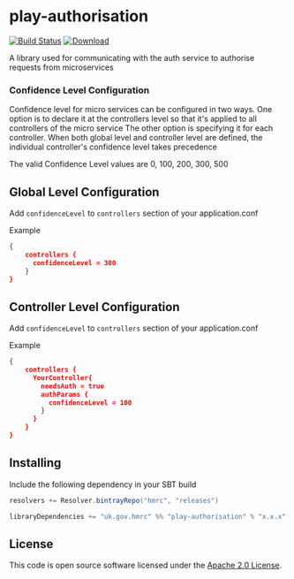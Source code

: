 play-authorisation
====
[![Build Status](https://travis-ci.org/hmrc/play-authorisation.svg?branch=master)](https://travis-ci.org/hmrc/play-authorisation) [ ![Download](https://api.bintray.com/packages/hmrc/releases/play-authorisation/images/download.svg) ](https://bintray.com/hmrc/releases/play-authorisation/_latestVersion)

A library used for communicating with the auth service to authorise requests
from microservices


### Confidence Level Configuration
Confidence level for micro services can be configured in two ways. One option is to declare it at the controllers level so that it's applied to all controllers of the micro service
The other option is specifying it for each controller. When both global level and controller level are defined, the individual controller's confidence level takes precedence

The valid Confidence Level values are 0, 100, 200, 300, 500

## Global Level Configuration
Add `confidenceLevel` to `controllers` section of your application.conf

Example
```json
{
    controllers {
      confidenceLevel = 300
    }
}
```

## Controller Level Configuration
Add `confidenceLevel` to `controllers` section of your application.conf

Example
```json
{
    controllers {
      YourController{
        needsAuth = true
        authParams {
          confidenceLevel = 100
        }
      }
    }
}
```

## Installing

Include the following dependency in your SBT build

``` scala
resolvers += Resolver.bintrayRepo("hmrc", "releases")

libraryDependencies += "uk.gov.hmrc" %% "play-authorisation" % "x.x.x"
```

## License ##

This code is open source software licensed under the [Apache 2.0 License]("http://www.apache.org/licenses/LICENSE-2.0.html").


